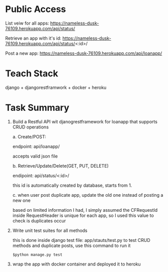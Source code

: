 # Public Access
List veiw for all apps: https://nameless-dusk-76109.herokuapp.com/api/status/

Retrieve an app with it's id: https://nameless-dusk-76109.herokuapp.com/api/status/<:id>/

Post a new app: https://nameless-dusk-76109.herokuapp.com/api/loanapp/


# Teach Stack

django + djangorestframwork + docker + heroku

# Task Summary

1. Build a Restful API wit djanogrestframework for loanapp that supports CRUD operations
   
   a. Create/POST: 
      
      endpoint: api/loanapp/
      
      accepts valid json file
   
   b. Retrieve/Update/Delete(GET, PUT, DELETE)
      
      endipoint: api/status/<:id>/
      
      this id is automatically created by database, starts from 1.
   
   c. when user post duplicate app, update the old one instead of posting a new one
      
      based on limited information I had, I simply assumed the CFRequestId inside RequestHeader is unique for each app, so I used this    value to check is duplicates occur
      
2. Write unit test suites for all methods
   
   this is done inside django test file: app/stauts/test.py to test CRUD methods and duplicate posts, use this command to run it 
   ```
   $python manage.py test
   ```
   
3. wrap the app with docker container and deployed it to heroku
   
   
      
